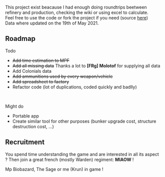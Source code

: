 This project exist beacause I had enough doing roundtrips beetween refinery and production, checking the wiki or using excel to calculate.<br/>
Feel free to use the code or fork the project if you need (source [here](https://github.com/NicolasBarlogis/foxhole-logi-calculator "here"))<br/>
Data where updated on the 19th of May 2021.<br/>

## Roadmap
Todo
- ~~Add time estimation to MPF~~
- ~~Add all missing data~~ Thanks a lot to **[FRg] Molotof** for supplying all data
- Add Colonials data
- ~~Add ammunitions used by every weapon/vehicle~~
- ~~Add spreadsheet to factory~~
- Refactor code (lot of duplications, coded quickly and badlly)

<br/>

Might do

- Portable app
- Create similar tool for other purposes (bunker upgrade cost, structure destruction cost, ...)


## Recruitment
You spend time understanding the game and are interested in all its aspect ? Then join a great french (mostly Warden) regiment: **MIAOW** !

Mp Biobazard, The Sage or me (Krun) in game !
